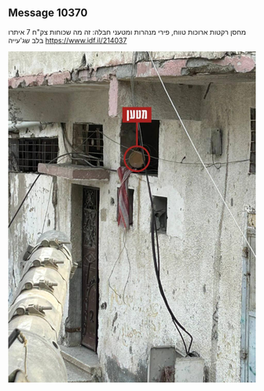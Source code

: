 ## Message 10370

מחסן רקטות ארוכות טווח, פירי מנהרות ומטעני חבלה: 
זה מה שכוחות צק"ח 7 איתרו בלב שג'עייה
https://www.idf.il/214037

![Photo](10370/10370_photo.jpg)
